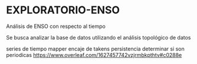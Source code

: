 # EXPLORATORIO-ENSO
Análisis de ENSO con respecto al tiempo 

Se busca analizar la base de datos utilizando el análisis topológico de datos

series de tiempo 
mapper
encaje de takens
persistencia
determinar si son periodicas
https://www.overleaf.com/1627457742vzjrmbkpthtv#c0288e
